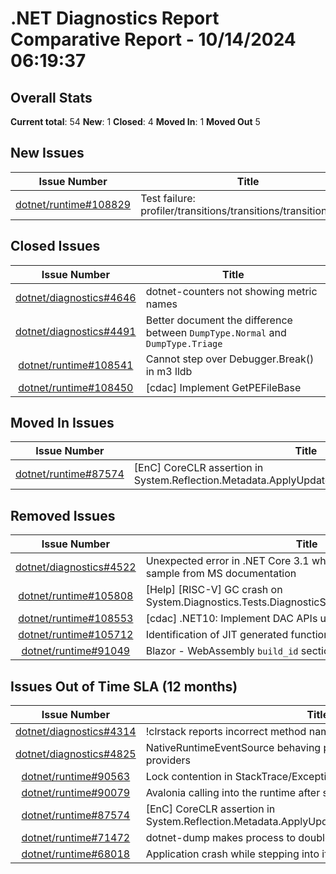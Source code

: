 # .NET Diagnostics Report Comparative Report - 10/14/2024 06:19:37

## Overall Stats

**Current total**: 54
**New**: 1
**Closed**: 4
**Moved In**: 1
**Moved Out** 5

## New Issues

| **Issue Number** | **Title** |
| :--------------: | --------- |
| [dotnet/runtime#108829](https://github.com/dotnet/runtime/issues/108829) | Test failure: profiler/transitions/transitions/transitions.cmd |

## Closed Issues

| **Issue Number** | **Title** |
| :--------------: | --------- |
| [dotnet/diagnostics#4646](https://github.com/dotnet/diagnostics/issues/4646) | dotnet-counters not showing metric names |
| [dotnet/diagnostics#4491](https://github.com/dotnet/diagnostics/issues/4491) | Better document the difference between `DumpType.Normal` and `DumpType.Triage` |
| [dotnet/runtime#108541](https://github.com/dotnet/runtime/issues/108541) | Cannot step over Debugger.Break() in m3 lldb |
| [dotnet/runtime#108450](https://github.com/dotnet/runtime/issues/108450) | [cdac] Implement GetPEFileBase |

## Moved In Issues

| **Issue Number** | **Title** |
| :--------------: | --------- |
| [dotnet/runtime#87574](https://github.com/dotnet/runtime/issues/87574) | [EnC] CoreCLR assertion in System.Reflection.Metadata.ApplyUpdateTest.TestGenericAddStaticField |

## Removed Issues

| **Issue Number** | **Title** |
| :--------------: | --------- |
| [dotnet/diagnostics#4522](https://github.com/dotnet/diagnostics/issues/4522) | Unexpected error in .NET Core 3.1 when running "Collect metrics" sample from MS documentation |
| [dotnet/runtime#105808](https://github.com/dotnet/runtime/issues/105808) | [Help] [RISC-V] GC crash on System.Diagnostics.Tests.DiagnosticSourceTest.AllSubscriberStress |
| [dotnet/runtime#108553](https://github.com/dotnet/runtime/issues/108553) | [cdac] .NET10: Implement DAC APIs used by CLRMA |
| [dotnet/runtime#105712](https://github.com/dotnet/runtime/issues/105712) | Identification of JIT generated functions by their address |
| [dotnet/runtime#91049](https://github.com/dotnet/runtime/issues/91049) | Blazor - WebAssembly `build_id` section |

## Issues Out of Time SLA (12 months)

| **Issue Number** | **Title** |
| :--------------: | --------- |
| [dotnet/diagnostics#4314](https://github.com/dotnet/diagnostics/issues/4314) | !clrstack reports incorrect method names when <> is encountered |
| [dotnet/diagnostics#4825](https://github.com/dotnet/diagnostics/issues/4825) | NativeRuntimeEventSource behaving poorly in conjunction with other providers |
| [dotnet/runtime#90563](https://github.com/dotnet/runtime/issues/90563) | Lock contention in StackTrace/Exception.ToString() |
| [dotnet/runtime#90079](https://github.com/dotnet/runtime/issues/90079) | Avalonia calling into the runtime after shut down |
| [dotnet/runtime#87574](https://github.com/dotnet/runtime/issues/87574) | [EnC] CoreCLR assertion in System.Reflection.Metadata.ApplyUpdateTest.TestGenericAddStaticField |
| [dotnet/runtime#71472](https://github.com/dotnet/runtime/issues/71472) | dotnet-dump makes process to double its used memory and fails |
| [dotnet/runtime#68018](https://github.com/dotnet/runtime/issues/68018) | Application crash while stepping into if 'justMyCode' is disabled |

